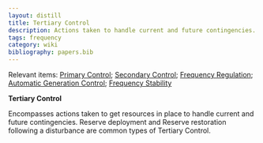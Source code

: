 ```yaml
---
layout: distill
title: Tertiary Control
description: Actions taken to handle current and future contingencies.
tags: frequency
category: wiki
bibliography: papers.bib
---
```


Relevant items: [Primary Control](/wiki/primary-control); [Secondary Control](/wiki/secondary-control); [Frequency Regulation](/wiki/frequency-regulation); [Automatic Generation Control](/wiki/automatic-generation-control); [Frequency Stability](/wiki/frequency-stability)

**Tertiary Control** <d-cite key="nerc2021balancing"></d-cite>

Encompasses actions taken to get resources in place to handle current and future contingencies.
Reserve deployment and Reserve restoration following a disturbance are common types of Tertiary Control.
